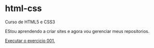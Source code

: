# html-css
 Curso de HTML5 e CSS3

EStou aprendendo a criar sites e agora vou gerenciar meus repositorios.

<a href="https://rbissolat.github.io/html-css/exercicios/ex001/index.html">Executar o exercicio 001.</a> 
        

